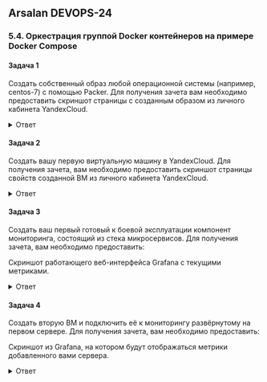 ## Arsalan DEVOPS-24

### 5.4. Оркестрация группой Docker контейнеров на примере Docker Compose

####  Задача 1
Создать собственный образ любой операционной системы (например, centos-7) с помощью Packer.
Для получения зачета вам необходимо предоставить скриншот страницы с созданным образом из личного кабинета YandexCloud.

<details>
<summary>Ответ</summary>

![](54/task1.png)
</details>

####  Задача 2
Создать вашу первую виртуальную машину в YandexCloud.
Для получения зачета, вам необходимо предоставить cкриншот страницы свойств созданной ВМ из личного кабинета YandexCloud.

<details>
<summary>Ответ</summary>

![](54/task2.png)
</details>

####  Задача 3
Создать ваш первый готовый к боевой эксплуатации компонент мониторинга, состоящий из стека микросервисов.
Для получения зачета, вам необходимо предоставить:

Скриншот работающего веб-интерфейса Grafana с текущими метриками.

<details>
<summary>Ответ</summary>

![](54/task3.png)
</details>

####  Задача 4
Создать вторую ВМ и подключить её к мониторингу развёрнутому на первом сервере.
Для получения зачета, вам необходимо предоставить:

Скриншот из Grafana, на котором будут отображаться метрики добавленного вами сервера.

<details>
<summary>Ответ</summary>

![](54/task4.png)
</details>